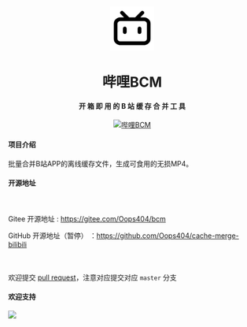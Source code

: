 <div align="center">

<img src="ic_launcher.png" width="90px" style="margin-top:30px;"/>
<h1 align="center">
    哔哩BCM
</h1>
<h4 align="center">
    开 箱 即 用 的 B 站 缓 存 合 并 工 具
</h4> 
</div>

<p align="center">
    <a href="#">
        <img src="https://img.shields.io/badge/哔哩BCM-0.31B-green.svg" alt="哔哩BCM">
    </a>
</p>

#### 项目介绍
批量合并B站APP的离线缓存文件，生成可食用的无损MP4。

#### 开源地址

<p style="padding:10px;"  width="90%">

Gitee 开源地址 : https://gitee.com/Oops404/bcm

GitHub 开源地址（暂停） ：https://github.com/Oops404/cache-merge-bilibili
</p>

<p style="padding:10px;"  width="90%">

欢迎提交 [pull request](https://gitee.com/Oops404/bcm/pulls)，注意对应提交对应 `master` 分支

</p>



#### 欢迎支持
![](https://gitee.com/Oops404/nas-guard/raw/master/%E6%AC%A2%E8%BF%8E%E6%94%AF%E6%8C%81.jpg)